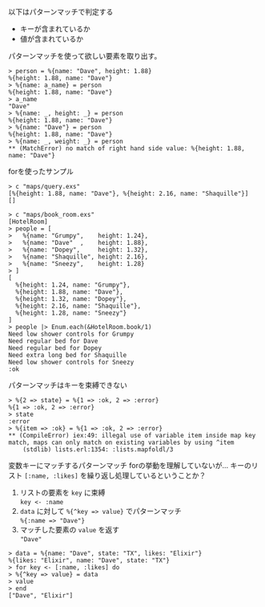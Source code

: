 以下はパターンマッチで判定する
- キーが含まれているか
- 値が含まれているか

パターンマッチを使って欲しい要素を取り出す。

```
> person = %{name: "Dave", height: 1.88}
%{height: 1.88, name: "Dave"}
> %{name: a_name} = person
%{height: 1.88, name: "Dave"}
> a_name
"Dave"
> %{name: _, height: _} = person 
%{height: 1.88, name: "Dave"}
> %{name: "Dave"} = person 
%{height: 1.88, name: "Dave"}
> %{name: _, weight: _} = person 
** (MatchError) no match of right hand side value: %{height: 1.88, name: "Dave"}

```

forを使ったサンプル

```
> c "maps/query.exs"
[%{height: 1.88, name: "Dave"}, %{height: 2.16, name: "Shaquille"}]
[]
```

```
> c "maps/book_room.exs"
[HotelRoom]
> people = [
>   %{name: "Grumpy",    height: 1.24},
>   %{name: "Dave"  ,    height: 1.88},
>   %{name: "Dopey",     height: 1.32},
>   %{name: "Shaquille", height: 2.16},
>   %{name: "Sneezy",    height: 1.28}
> ]
[
  %{height: 1.24, name: "Grumpy"},
  %{height: 1.88, name: "Dave"},
  %{height: 1.32, name: "Dopey"},
  %{height: 2.16, name: "Shaquille"},
  %{height: 1.28, name: "Sneezy"}
]
> people |> Enum.each(&HotelRoom.book/1)
Need low shower controls for Grumpy
Need regular bed for Dave
Need regular bed for Dopey
Need extra long bed for Shaquille
Need low shower controls for Sneezy
:ok
```

パターンマッチはキーを束縛できない

```
> %{2 => state} = %{1 => :ok, 2 => :error}
%{1 => :ok, 2 => :error}
> state
:error
> %{item => :ok} = %{1 => :ok, 2 => :error}
** (CompileError) iex:49: illegal use of variable item inside map key match, maps can only match on existing variables by using ^item
    (stdlib) lists.erl:1354: :lists.mapfoldl/3
```

変数キーにマッチするパターンマッチ
forの挙動を理解していないが…
キーのリスト `[:name, :likes]` を繰り返し処理しているということか？
1. リストの要素を `key` に束縛  
    `key <- :name`
2. `data` に対して `%{^key => value}` でパターンマッチ  
    `%{:name => "Dave"}`
3. マッチした要素の `value` を返す  
    `"Dave"`

```
> data = %{name: "Dave", state: "TX", likes: "Elixir"}
%{likes: "Elixir", name: "Dave", state: "TX"} 
> for key <- [:name, :likes] do
> %{^key => value} = data
> value
> end
["Dave", "Elixir"]
```

